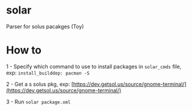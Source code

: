 # solar
Parser for solus pacakges (Toy)

# How to

1 - Specify which command to use to install packages in `solar_cmds` file, exp: `install_builddep: pacman -S`

2 - Get a s solus pkg, exp: [https://dev.getsol.us/source/gnome-terminal/](https://dev.getsol.us/source/gnome-terminal/)

3 - Run `solar package.xml`
